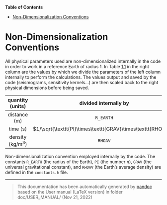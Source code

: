 **Table of Contents**

- [Non-Dimensionalization Conventions](#cha:Non-Dimensionalization-Conventions)

Non-Dimensionalization Conventions
==================================

All physical parameters used are non-dimensionalized internally in the code in order to work in a reference Earth of radius 1. In Table [1.1](#table:conventions) in the right column are the values by which we divide the parameters of the left column internally to perform the calculations. The values output and saved by the code (seismograms, sensitivity kernels...) are then scaled back to the right physical dimensions before being saved.

|   quantity (units)   |                     divided internally by                     |
|:--------------------:|:-------------------------------------------------------------:|
|     distance (m)     |                           `R_EARTH`                           |
|       time (s)       | $1/\sqrt{\texttt{PI}\times\texttt{GRAV}\times\texttt{RHOAV}}$ |
| density (kg/m$^{3}$) |                            `RHOAV`                            |

Non-dimensionalization convention employed internally by the code. The constants `R_EARTH` (the radius of the Earth), `PI` (the number $\pi$), `GRAV` (the universal gravitational constant), and `RHOAV` (the Earth’s average density) are defined in the `constants.h` file.

-----
> This documentation has been automatically generated by [pandoc](http://www.pandoc.org)
> based on the User manual (LaTeX version) in folder doc/USER_MANUAL/
> (Nov 21, 2022)

